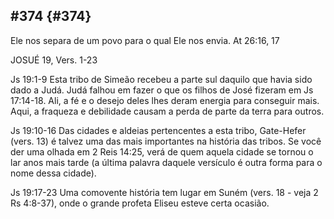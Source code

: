 ## #374 {#374}

Ele nos separa de um povo para o qual Ele nos envia. At 26:16, 17

JOSUÉ 19, Vers. 1-23

Js 19:1-9 Esta tribo de Simeão recebeu a parte sul daquilo que havia sido dado a Judá. Judá falhou em fazer o que os filhos de José fizeram em Js 17:14-18\. Ali, a fé e o desejo deles lhes deram energia para conseguir mais. Aqui, a fraqueza e debilidade causam a perda de parte da terra para outros.

Js 19:10-16 Das cidades e aldeias pertencentes a esta tribo, Gate-Hefer (vers. 13) é talvez uma das mais importantes na história das tribos. Se você der uma olhada em 2 Reis 14:25, verá de quem aquela cidade se tornou o lar anos mais tarde (a última palavra daquele versículo é outra forma para o nome dessa cidade).

Js 19:17-23 Uma comovente história tem lugar em Suném (vers. 18 - veja 2 Rs 4:8-37), onde o grande profeta Eliseu esteve certa ocasião.